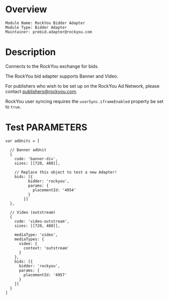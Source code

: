 # Overview

```
Module Name: RockYou Bidder Adapter  
Module Type: Bidder Adapter  
Maintainer: prebid.adapter@rockyou.com  
```

# Description

Connects to the RockYou exchange for bids.

The RockYou bid adapter supports Banner and Video.

For publishers who wish to be set up on the RockYou Ad Network, please contact
publishers@rockyou.com.

RockYou user syncing requires the `userSync.iframeEnabled` property be set to `true`.

# Test PARAMETERS
```
var adUnits = [

  // Banner adUnit
  {
    code: 'banner-div',
    sizes: [[720, 480]],

    // Replace this object to test a new Adapter!
    bids: [{
          bidder: 'rockyou',
          params: {
            placementId: '4954'
          }
        }]
  },

  // Video (outstream)
  {
    code: 'video-outstream',
    sizes: [[720, 480]],

    mediaType: 'video',
    mediaTypes: {
      video: {
        context: 'outstream'
      }
    },
    bids: [{
      bidder: 'rockyou',
      params: {
        placementId: '4957'
      }
    }]
  }
]
```
